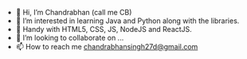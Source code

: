 - 👋 Hi, I’m Chandrabhan (call me CB)
- 👀 I’m interested in learning Java and Python along with the libraries.
- 🌱 Handy with HTML5, CSS, JS, NodeJS and ReactJS.
- 💞️ I’m looking to collaborate on ...
- 📫 How to reach me chandrabhansingh27d@gmail.com

<!---
Chandra27D/Chandra27D is a ✨ special ✨ repository because its `README.md` (this file) appears on your GitHub profile.
You can click the Preview link to take a look at your changes.
--->
